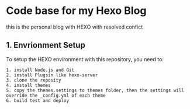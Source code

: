 # Code base for my Hexo Blog
this is the personal blog with HEXO with resolved confict

## 1. Envrionment Setup ##
To setup the HEXO environment with this repository, you need to:

```
1. install Node.js and Git
2. install Plugsin like hexo-server
3. clone the reposity
4. install themes
5. copy the themes.settings to themes folder, then the settings will override the _config.yml of each theme
6. build test and deploy
```
